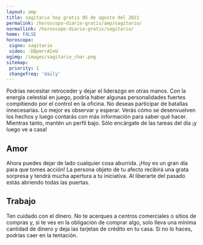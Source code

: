 ```yaml
---
layout: amp
title: sagitario hoy gratis 05 de agosto del 2021 
permalink: /horoscopo-diario-gratis/amp/sagitario/
normallink: /horoscopo-diario-gratis/sagitario/
home: FALSE
horoscopo:
 signo: sagitario
 video: -DQpmrrAIeU
ogimg: /images/sagitario_char.png
sitemap:
 priority: 1
 changefreq: 'daily'
---
```



Podrías necesitar retroceder y dejar el liderazgo en otras manos. Con la energía celestial en juego, podría haber algunas personalidades fuertes compitiendo por el control en la oficina. No deseas participar de batallas innecesarias. Lo mejor es observar y esperar. Verás cómo se desenvuelven los hechos y luego contarás con más información para saber qué hacer. Mientras tanto, mantén un perfil bajo. Sólo encárgate de las tareas del día ¡y luego ve a casa!

## Amor

Ahora puedes dejar de lado cualquier cosa aburrida. ¡Hoy es un gran día para que tomes acción! La persona objeto de tu afecto recibirá una grata sorpresa y tendrá mucha apertura a tu iniciativa. Al liberarte del pasado estás abriendo todas las puertas.

## Trabajo

Ten cuidado con el dinero. No te acerques a centros comerciales o sitios de compras y, si te ves en la obligación de comprar algo, solo lleva una mínima cantidad de dinero y deja las tarjetas de crédito en tu casa. Si no lo haces, podrías caer en la tentación.